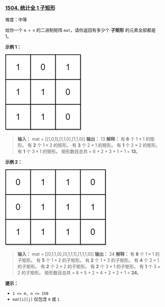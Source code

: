 ### [1504\. 统计全 1 子矩形](https://leetcode.cn/problems/count-submatrices-with-all-ones/)

难度：中等

给你一个 <code>m &times; n</code> 的二进制矩阵 `mat`，请你返回有多少个 **子矩形** 的元素全部都是 $1$。

**示例 1：**

![](./assets/img/Question1504_01.jpg)

> **输入：** mat = \[[1,0,1],[1,1,0],[1,1,0]]
> **输出：** 13
> **解释：**
> 有 **6** 个 $1\times 1$ 的矩形。
> 有 **2** 个 $1\times 2$ 的矩形。
> 有 **3** 个 $2\times 1$ 的矩形。
> 有 **1** 个 $2\times 2$ 的矩形。
> 有 **1** 个 $3\times 1$ 的矩形。
> 矩形数目总共 = 6 + 2 + 3 + 1 + 1 = **13**。

**示例 2：**

![](./assets/img/Question1504_02.jpg)

> **输入：** mat = \[[0,1,1,0],[0,1,1,1],[1,1,1,0]]
> **输出：** 24
> **解释：**
> 有 **8** 个 $1\times 1$ 的子矩形。
> 有 **5** 个 $1\times 2$ 的子矩形。
> 有 **2** 个 $1\times 3$ 的子矩形。
> 有 **4** 个 $2\times 1$ 的子矩形。
> 有 **2** 个 $2\times 2$ 的子矩形。
> 有 **2** 个 $3\times 1$ 的子矩形。
> 有 **1** 个 $3\times 2$ 的子矩形。
> 矩形数目总共 = 8 + 5 + 2 + 4 + 2 + 2 + 1 = **24**。

**提示：**

- `1 <= m, n <= 150`
- `mat[i][j]` 仅包含 `0` 或 `1`
